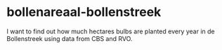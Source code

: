 # bollenareaal-bollenstreek
I want to find out how much hectares bulbs are planted every year in de Bollenstreek using data from CBS and RVO.
